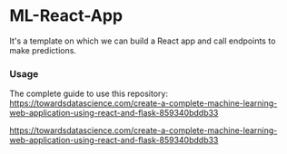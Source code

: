 # ML-React-App
It's a template on which we can build a React app and call endpoints to make predictions.

### Usage
The complete guide to use this repository: https://towardsdatascience.com/create-a-complete-machine-learning-web-application-using-react-and-flask-859340bddb33

https://towardsdatascience.com/create-a-complete-machine-learning-web-application-using-react-and-flask-859340bddb33
